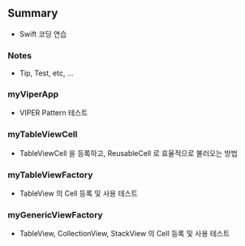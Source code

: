 ## Summary
* Swift 코딩 연습

### Notes
* Tip, Test, etc, ...

### myViperApp
* VIPER Pattern 테스트

### myTableViewCell
* TableViewCell 을 등록하고, ReusableCell 로 효율적으로 불러오는 방법

### myTableViewFactory
* TableView 의 Cell 등록 및 사용 테스트

### myGenericViewFactory
* TableView, CollectionView, StackView 의 Cell 등록 및 사용 테스트
